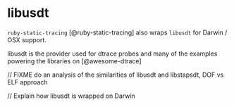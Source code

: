 # libusdt

`ruby-static-tracing` [@ruby-static-tracing] also wraps `libusdt` for Darwin / OSX support.

libusdt is the provider used for dtrace probes and many of the examples powering the libraries on [@awesome-dtrace]

// FIXME do an analysis of the similarities of libusdt and libstapsdt, DOF vs ELF approach

// Explain how libusdt is wrapped on Darwin
